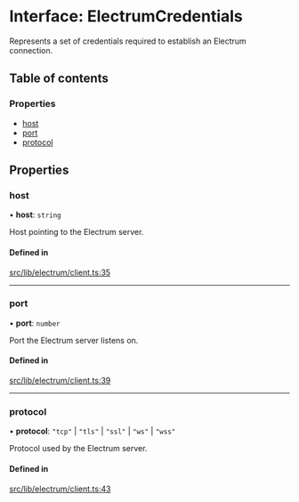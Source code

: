 # Interface: ElectrumCredentials

Represents a set of credentials required to establish an Electrum connection.

## Table of contents

### Properties

- [host](ElectrumCredentials.md#host)
- [port](ElectrumCredentials.md#port)
- [protocol](ElectrumCredentials.md#protocol)

## Properties

### host

• **host**: `string`

Host pointing to the Electrum server.

#### Defined in

[src/lib/electrum/client.ts:35](https://github.com/zachchan105/tmewc/blob/main/typescript/src/lib/electrum/client.ts#L35)

___

### port

• **port**: `number`

Port the Electrum server listens on.

#### Defined in

[src/lib/electrum/client.ts:39](https://github.com/zachchan105/tmewc/blob/main/typescript/src/lib/electrum/client.ts#L39)

___

### protocol

• **protocol**: ``"tcp"`` \| ``"tls"`` \| ``"ssl"`` \| ``"ws"`` \| ``"wss"``

Protocol used by the Electrum server.

#### Defined in

[src/lib/electrum/client.ts:43](https://github.com/zachchan105/tmewc/blob/main/typescript/src/lib/electrum/client.ts#L43)
